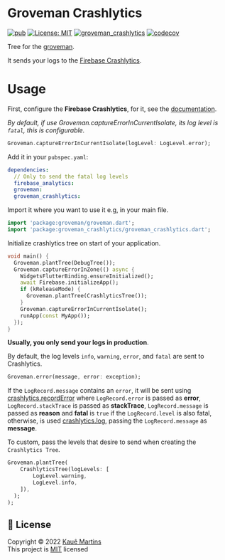 # Groveman Crashlytics

[![pub][groveman_crashlytics_badge]][groveman_crashlytics_link]
[![License: MIT][license_badge]][license_link]
[![groveman_crashlytics][workflow_badge]][workflow_link]
[![codecov][codecov_badge]][codecov_link]

Tree for the [groveman][groveman].

It sends your logs to the [Firebase Crashlytics][firebase_crahslytics]. 

# Usage

First, configure the **Firebase Crashlytics**, for it, see the [documentation][firebase_crahslytics_doc].

_By default, if use Groveman.captureErrorInCurrentIsolate, its log level is `fatal`, this is configurable._

```dart
Groveman.captureErrorInCurrentIsolate(logLevel: LogLevel.error);
```

Add it in your `pubspec.yaml`:

```yaml
dependencies:
  // Only to send the fatal log levels
  firebase_analytics:
  groveman:
  groveman_crashlytics:
```

Import it where you want to use it e.g, in your main file.

```dart
import 'package:groveman/groveman.dart';
import 'package:groveman_crashlytics/groveman_crashlytics.dart';
```

Initialize crashlytics tree on start of your application.

```dart
void main() {  
  Groveman.plantTree(DebugTree());
  Groveman.captureErrorInZone(() async {
    WidgetsFlutterBinding.ensureInitialized();
    await Firebase.initializeApp();
    if (kReleaseMode) {
      Groveman.plantTree(CrashlyticsTree());
    }
    Groveman.captureErrorInCurrentIsolate();
    runApp(const MyApp());
  });
}
```

**Usually, you only send your logs in production**.

By default, the log levels `info`, `warning`, `error`, and `fatal` are sent to Crashlytics.
```dart
Groveman.error(message, error: exception);
```

If the `LogRecord.message` contains an `error`, it will be sent using [crashlytics.recordError][record_error] where `LogRecord.error` is passed as **error**, `LogRecord.stackTrace` is passed as **stackTrace**, `LogRecord.message` is passed as **reason** and **fatal** is `true` if the `LogRecord.level` is also fatal, otherwise, is used [crashlytics.log][log], passing the `LogRecord.message` as **message**.

To custom, pass the levels that desire to send when creating the `Crashlytics Tree`.

```dart
Groveman.plantTree(
    CrashlyticsTree(logLevels: [
        LogLevel.warning,
        LogLevel.info,
    ]),
  );
);
```

## 📝 License

Copyright © 2022 [Kauê Martins](github) </br>
This project is [MIT](license_link) licensed

[groveman_crashlytics_badge]: https://img.shields.io/pub/v/groveman_crashlytics.svg
[groveman_crashlytics_link]: https://pub.dev/packages/groveman_crashlytics
[license_badge]: https://img.shields.io/badge/license-MIT-blue.svg
[license_link]: https://opensource.org/licenses/MIT
[codecov_badge]: https://codecov.io/gh/kmartins/groveman/branch/main/graph/badge.svg?flag=groveman_crashlytics
[codecov_link]: https://codecov.io/gh/kmartins/groveman
[workflow_badge]: https://github.com/kmartins/groveman/actions/workflows/groveman_crashlytics.yaml/badge.svg
[workflow_link]: https://github.com/kmartins/groveman/actions/workflows/groveman_crashlytics.yaml
[groveman]: https://pub.dev/packages/groveman
[firebase_crahslytics]: https://firebase.google.com/products/crashlytics
[firebase_analytics_doc]: https://firebase.flutter.dev/docs/analytics/overview/
[firebase_analytics_issue]: https://github.com/FirebaseExtended/flutterfire/issues/7714
[firebase_crahslytics_doc]: https://firebase.flutter.dev/docs/crashlytics/overview
[record_error]: https://firebase.flutter.dev/docs/crashlytics/usage#fatal-crash
[log]: https://firebase.flutter.dev/docs/crashlytics/usage#add-custom-log-messages
[github]: https://github.com/kmartins